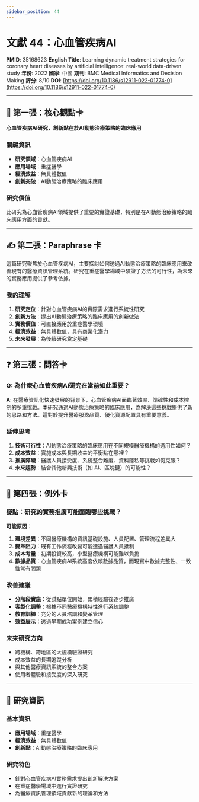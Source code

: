 ```yaml
---
sidebar_position: 44
---
```


# 文獻 44：心血管疾病AI

**PMID**: 35168623
**English Title**: Learning dynamic treatment strategies for coronary heart diseases by artificial intelligence: real-world data-driven study
**年份**: 2022
**國家**: 中國
**期刊**: BMC Medical Informatics and Decision Making
**評分**: 8/10
**DOI**: [https://doi.org/10.1186/s12911-022-01774-0](https://doi.org/10.1186/s12911-022-01774-0)

---

## 📌 第一張：核心觀點卡

**心血管疾病AI研究，創新點在於AI動態治療策略的臨床應用**

### 關鍵資訊
- **研究領域**：心血管疾病AI
- **應用場域**：重症醫學
- **經濟效益**：無具體數值
- **創新突破**：AI動態治療策略的臨床應用

### 研究價值
此研究為心血管疾病AI領域提供了重要的實證基礎，特別是在AI動態治療策略的臨床應用方面的貢獻。

---

## ✍️ 第二張：Paraphrase 卡

這篇研究聚焦於心血管疾病AI，主要探討如何透過AI動態治療策略的臨床應用來改善現有的醫療資訊管理系統。研究在重症醫學場域中驗證了方法的可行性，為未來的實務應用提供了參考依據。

### 我的理解
1. **研究定位**：針對心血管疾病AI的實際需求進行系統性研究
2. **創新方法**：提出AI動態治療策略的臨床應用的創新做法
3. **實務價值**：可直接應用於重症醫學環境
4. **經濟效益**：無具體數值，具有商業化潛力
5. **未來發展**：為後續研究奠定基礎

---

## ❓ 第三張：問答卡

### Q: 為什麼心血管疾病AI研究在當前如此重要？

**A**: 在醫療資訊化快速發展的背景下，心血管疾病AI面臨著效率、準確性和成本控制的多重挑戰。本研究通過AI動態治療策略的臨床應用，為解決這些挑戰提供了新的思路和方法。這對於提升醫療服務品質、優化資源配置具有重要意義。

### 延伸思考
1. **技術可行性**：AI動態治療策略的臨床應用在不同規模醫療機構的適用性如何？
2. **成本效益**：實施成本與長期收益的平衡點在哪裡？
3. **推廣障礙**：醫護人員接受度、系統整合難度、資料隱私等挑戰如何克服？
4. **未來趨勢**：結合其他新興技術（如 AI、區塊鏈）的可能性？

---

## 🤔 第四張：例外卡

### 疑點：研究的實務推廣可能面臨哪些挑戰？

**可能原因**：
1. **環境差異**：不同醫療機構的資訊基礎設施、人員配置、管理流程差異大
2. **變革阻力**：既有工作流程改變可能遭遇醫護人員抵制
3. **成本考量**：初期投資較高，小型醫療機構可能難以負擔
4. **數據品質**：心血管疾病AI系統高度依賴數據品質，而現實中數據完整性、一致性常有問題

### 改善建議
- **分階段實施**：從試點單位開始，累積經驗後逐步推廣
- **客製化調整**：根據不同醫療機構特性進行系統調整
- **教育訓練**：充分的人員培訓和變革管理
- **效益展示**：透過早期成功案例建立信心

### 未來研究方向
- 跨機構、跨地區的大規模驗證研究
- 成本效益的長期追蹤分析
- 與其他醫療資訊系統的整合方案
- 使用者體驗和接受度的深入研究

---

## 📄 研究資訊

### 基本資訊
- **應用場域**：重症醫學
- **經濟效益**：無具體數值
- **創新點**：AI動態治療策略的臨床應用

### 研究特色
- 針對心血管疾病AI實務需求提出創新解決方案
- 在重症醫學場域中進行實證研究
- 為醫療資訊管理領域貢獻新的理論和方法
